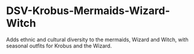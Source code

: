 # DSV-Krobus-Mermaids-Wizard-Witch
 Adds ethnic and cultural diversity to the mermaids, Wizard and Witch, with seasonal outfits for Krobus and the Wizard.
